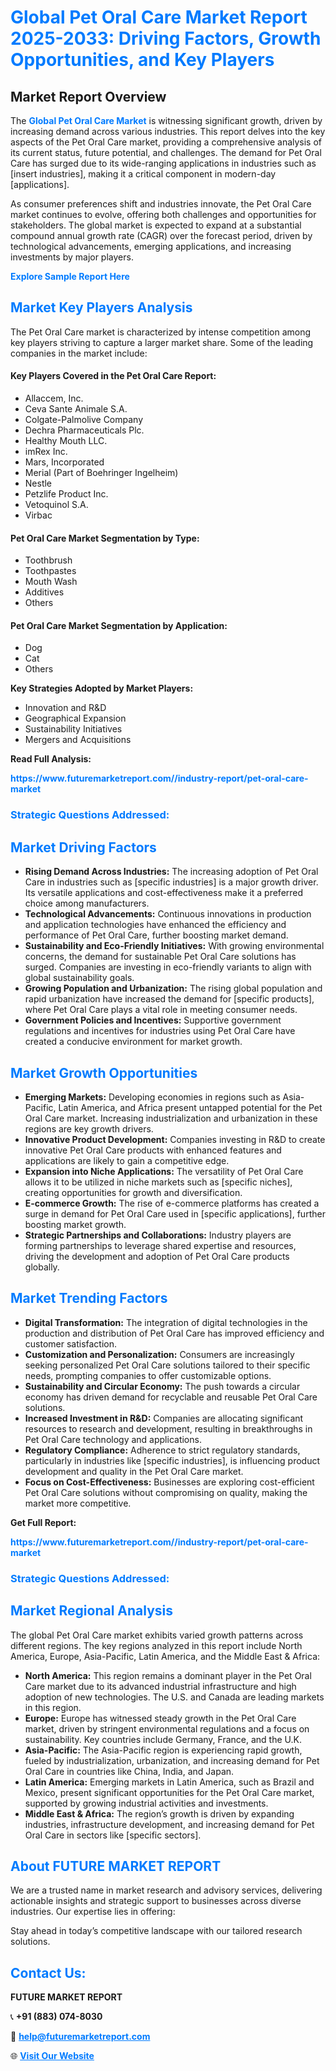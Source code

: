<h1 style="color: #007BFF;">Global Pet Oral Care Market Report 2025-2033: Driving Factors, Growth Opportunities, and Key Players</h1>

<section id="overview">
<h2>Market Report Overview</h2>
<p>The <a href="https://www.futuremarketreport.com//industry-report/pet-oral-care-market" style="color: #007BFF; text-decoration: none;"><strong>Global Pet Oral Care Market</strong></a> is witnessing significant growth, driven by increasing demand across various industries. This report delves into the key aspects of the Pet Oral Care market, providing a comprehensive analysis of its current status, future potential, and challenges. The demand for Pet Oral Care has surged due to its wide-ranging applications in industries such as [insert industries], making it a critical component in modern-day [applications].</p>
<p>As consumer preferences shift and industries innovate, the Pet Oral Care market continues to evolve, offering both challenges and opportunities for stakeholders. The global market is expected to expand at a substantial compound annual growth rate (CAGR) over the forecast period, driven by technological advancements, emerging applications, and increasing investments by major players.</p>
</section>

<section id="overview">
<p><a href="https://www.futuremarketreport.com//request-sample/reportId=57843" style="color: #007BFF; text-decoration: none;"><strong>Explore Sample Report Here</strong></a></p>
</section>

<section id="key-players">
<h2 style="color: #007BFF;">Market Key Players Analysis</h2>
<p>The Pet Oral Care market is characterized by intense competition among key players striving to capture a larger market share. Some of the leading companies in the market include:</p>
<h4>Key Players Covered in the Pet Oral Care Report:</h4>
<ul><li>Allaccem, Inc.</li><li>Ceva Sante Animale S.A.</li><li>Colgate-Palmolive Company</li><li>Dechra Pharmaceuticals Plc.</li><li>Healthy Mouth LLC.</li><li>imRex Inc.</li><li>Mars, Incorporated</li><li>Merial (Part of Boehringer Ingelheim)</li><li>Nestle</li><li>Petzlife Product Inc.</li><li>Vetoquinol S.A.</li><li>Virbac</li></ul>
<h4>Pet Oral Care Market Segmentation by Type:</h4>
<ul><li>Toothbrush</li><li>Toothpastes</li><li>Mouth Wash</li><li>Additives</li><li>Others</li></ul>

<h4>Pet Oral Care Market Segmentation by Application:</h4>
<ul><li>Dog</li><li>Cat</li><li>Others</li></ul>
<p><strong>Key Strategies Adopted by Market Players:</strong></p>
<ul>
<li>Innovation and R&D</li>
<li>Geographical Expansion</li>
<li>Sustainability Initiatives</li>
<li>Mergers and Acquisitions</li>
</ul>
</section>

<section>
<p><strong>Read Full Analysis: </strong></p><a href="https://www.futuremarketreport.com//industry-report/pet-oral-care-market" style="color: #007BFF; text-decoration: none;"><strong>https://www.futuremarketreport.com//industry-report/pet-oral-care-market</strong></a>
<h3 style="color: #007BFF;">Strategic Questions Addressed:</h3>
</section>

<section id="driving-factors">
<h2 style="color: #007BFF;">Market Driving Factors</h2>
<ul>
<li><strong>Rising Demand Across Industries:</strong> The increasing adoption of Pet Oral Care in industries such as [specific industries] is a major growth driver. Its versatile applications and cost-effectiveness make it a preferred choice among manufacturers.</li>
<li><strong>Technological Advancements:</strong> Continuous innovations in production and application technologies have enhanced the efficiency and performance of Pet Oral Care, further boosting market demand.</li>
<li><strong>Sustainability and Eco-Friendly Initiatives:</strong> With growing environmental concerns, the demand for sustainable Pet Oral Care solutions has surged. Companies are investing in eco-friendly variants to align with global sustainability goals.</li>
<li><strong>Growing Population and Urbanization:</strong> The rising global population and rapid urbanization have increased the demand for [specific products], where Pet Oral Care plays a vital role in meeting consumer needs.</li>
<li><strong>Government Policies and Incentives:</strong> Supportive government regulations and incentives for industries using Pet Oral Care have created a conducive environment for market growth.</li>
</ul>
</section>

<section id="growth-opportunities">
<h2 style="color: #007BFF;">Market Growth Opportunities</h2>
<ul>
<li><strong>Emerging Markets:</strong> Developing economies in regions such as Asia-Pacific, Latin America, and Africa present untapped potential for the Pet Oral Care market. Increasing industrialization and urbanization in these regions are key growth drivers.</li>
<li><strong>Innovative Product Development:</strong> Companies investing in R&D to create innovative Pet Oral Care products with enhanced features and applications are likely to gain a competitive edge.</li>
<li><strong>Expansion into Niche Applications:</strong> The versatility of Pet Oral Care allows it to be utilized in niche markets such as [specific niches], creating opportunities for growth and diversification.</li>
<li><strong>E-commerce Growth:</strong> The rise of e-commerce platforms has created a surge in demand for Pet Oral Care used in [specific applications], further boosting market growth.</li>
<li><strong>Strategic Partnerships and Collaborations:</strong> Industry players are forming partnerships to leverage shared expertise and resources, driving the development and adoption of Pet Oral Care products globally.</li>
</ul>
</section>

<section id="trending-factors">
<h2 style="color: #007BFF;">Market Trending Factors</h2>
<ul>
<li><strong>Digital Transformation:</strong> The integration of digital technologies in the production and distribution of Pet Oral Care has improved efficiency and customer satisfaction.</li>
<li><strong>Customization and Personalization:</strong> Consumers are increasingly seeking personalized Pet Oral Care solutions tailored to their specific needs, prompting companies to offer customizable options.</li>
<li><strong>Sustainability and Circular Economy:</strong> The push towards a circular economy has driven demand for recyclable and reusable Pet Oral Care solutions.</li>
<li><strong>Increased Investment in R&D:</strong> Companies are allocating significant resources to research and development, resulting in breakthroughs in Pet Oral Care technology and applications.</li>
<li><strong>Regulatory Compliance:</strong> Adherence to strict regulatory standards, particularly in industries like [specific industries], is influencing product development and quality in the Pet Oral Care market.</li>
<li><strong>Focus on Cost-Effectiveness:</strong> Businesses are exploring cost-efficient Pet Oral Care solutions without compromising on quality, making the market more competitive.</li>
</ul>
</section>

<section>
<p><strong>Get Full Report: </strong></p><a href="https://www.futuremarketreport.com//industry-report/pet-oral-care-market" style="color: #007BFF; text-decoration: none;"><strong>https://www.futuremarketreport.com//industry-report/pet-oral-care-market</strong></a>
<h3 style="color: #007BFF;">Strategic Questions Addressed:</h3>
</section>


<section id="regional-analysis">
<h2 style="color: #007BFF;">Market Regional Analysis</h2>
<p>The global Pet Oral Care market exhibits varied growth patterns across different regions. The key regions analyzed in this report include North America, Europe, Asia-Pacific, Latin America, and the Middle East & Africa:</p>
<ul>
<li><strong>North America:</strong> This region remains a dominant player in the Pet Oral Care market due to its advanced industrial infrastructure and high adoption of new technologies. The U.S. and Canada are leading markets in this region.</li>
<li><strong>Europe:</strong> Europe has witnessed steady growth in the Pet Oral Care market, driven by stringent environmental regulations and a focus on sustainability. Key countries include Germany, France, and the U.K.</li>
<li><strong>Asia-Pacific:</strong> The Asia-Pacific region is experiencing rapid growth, fueled by industrialization, urbanization, and increasing demand for Pet Oral Care in countries like China, India, and Japan.</li>
<li><strong>Latin America:</strong> Emerging markets in Latin America, such as Brazil and Mexico, present significant opportunities for the Pet Oral Care market, supported by growing industrial activities and investments.</li>
<li><strong>Middle East & Africa:</strong> The region’s growth is driven by expanding industries, infrastructure development, and increasing demand for Pet Oral Care in sectors like [specific sectors].</li>
</ul>
</section>

<footer>
<h2 style="color: #007BFF;">About FUTURE MARKET REPORT</h2>
<p>We are a trusted name in market research and advisory services, delivering actionable insights and strategic support to businesses across diverse industries. Our expertise lies in offering:</p>

<p>Stay ahead in today’s competitive landscape with our tailored research solutions.</p>

<h2 style="color: #007BFF;">Contact Us:</h2>
<p><strong>FUTURE MARKET REPORT</strong></p>
<p>📞 <strong>+91 (883) 074-8030</strong></p>
<p>📧 <strong><a href="mailto:help@futuremarketreport.com" style="color: #007BFF;">help@futuremarketreport.com</a></strong></p>
<p>🌐 <strong><a href="https://www.futuremarketreport.com/" style="color: #007BFF;">Visit Our Website</a></strong></p>
</footer>